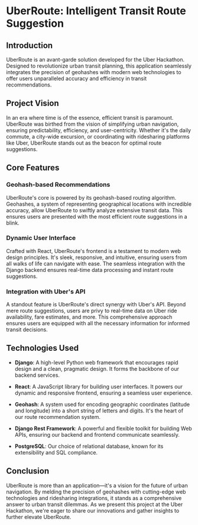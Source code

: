 # UberRoute: Intelligent Transit Route Suggestion

## Introduction

UberRoute is an avant-garde solution developed for the Uber Hackathon. Designed to revolutionize urban transit planning, this application seamlessly integrates the precision of geohashes with modern web technologies to offer users unparalleled accuracy and efficiency in transit recommendations.

## Project Vision

In an era where time is of the essence, efficient transit is paramount. UberRoute was birthed from the vision of simplifying urban navigation, ensuring predictability, efficiency, and user-centricity. Whether it's the daily commute, a city-wide excursion, or coordinating with ridesharing platforms like Uber, UberRoute stands out as the beacon for optimal route suggestions.

## Core Features

### Geohash-based Recommendations 
UberRoute's core is powered by its geohash-based routing algorithm. Geohashes, a system of representing geographical locations with incredible accuracy, allow UberRoute to swiftly analyze extensive transit data. This ensures users are presented with the most efficient route suggestions in a blink.

### Dynamic User Interface 
Crafted with React, UberRoute's frontend is a testament to modern web design principles. It's sleek, responsive, and intuitive, ensuring users from all walks of life can navigate with ease. The seamless integration with the Django backend ensures real-time data processing and instant route suggestions.

### Integration with Uber's API 
A standout feature is UberRoute's direct synergy with Uber's API. Beyond mere route suggestions, users are privy to real-time data on Uber ride availability, fare estimates, and more. This comprehensive approach ensures users are equipped with all the necessary information for informed transit decisions.

## Technologies Used

- **Django**: A high-level Python web framework that encourages rapid design and a clean, pragmatic design. It forms the backbone of our backend services.
  
- **React**: A JavaScript library for building user interfaces. It powers our dynamic and responsive frontend, ensuring a seamless user experience.
  
- **Geohash**: A system used for encoding geographic coordinates (latitude and longitude) into a short string of letters and digits. It's the heart of our route recommendation system.
  
- **Django Rest Framework**: A powerful and flexible toolkit for building Web APIs, ensuring our backend and frontend communicate seamlessly.
  
- **PostgreSQL**: Our choice of relational database, known for its extensibility and SQL compliance.

## Conclusion

UberRoute is more than an application—it's a vision for the future of urban navigation. By melding the precision of geohashes with cutting-edge web technologies and ridesharing integrations, it stands as a comprehensive answer to urban transit dilemmas. As we present this project at the Uber Hackathon, we're eager to share our innovations and gather insights to further elevate UberRoute.
